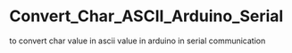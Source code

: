 # Convert_Char_ASCII_Arduino_Serial
to convert char value in ascii value in arduino in serial communication 
